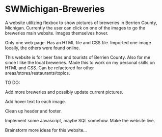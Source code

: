 # SWMichigan-Breweries
A website utilizing flexbox to show pictures of breweries in Berrien County, Michigan. Currently the user can click on one of the images to go the breweries main website. Images themselves hover.


Only one web page. Has an HTML file and CSS file. Imported one image locally, the others were found online.


This website is for beer fans and tourists of Berrien County. Also for me since I like the local breweries. Made this to work on my personal skills on HTML and CSS. Can be refactored for other areas/stores/restaurants/topics.


TO DO:


Add more breweries and possibly update current pictures.


Add hover text to each image.


Clean up header and footer.


Implement some Javascript, maybe SQL somehow. Make the website live.


Brainstorm more ideas for this website...
